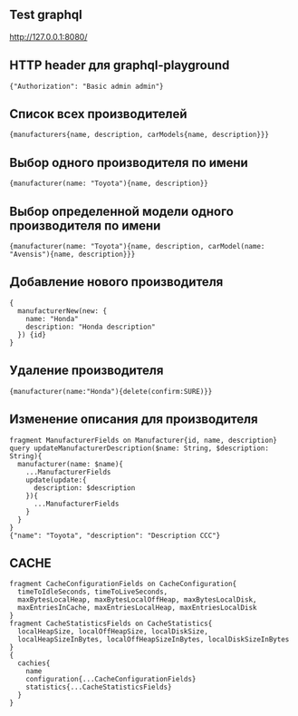 ## Test graphql
http://127.0.0.1:8080/

## HTTP header для graphql-playground
    {"Authorization": "Basic admin admin"}

## Список всех производителей
    {manufacturers{name, description, carModels{name, description}}}

## Выбор одного производителя по имени
    {manufacturer(name: "Toyota"){name, description}}

## Выбор определенной модели одного производителя по имени
    {manufacturer(name: "Toyota"){name, description, carModel(name: "Avensis"){name, description}}}

## Добавление нового производителя
    {
      manufacturerNew(new: {
        name: "Honda"
        description: "Honda description"
      }) {id}
    }

## Удаление производителя
    {manufacturer(name:"Honda"){delete(confirm:SURE)}}

## Изменение описания для производителя
    fragment ManufacturerFields on Manufacturer{id, name, description}
    query updateManufacturerDescription($name: String, $description: String){
      manufacturer(name: $name){
        ...ManufacturerFields
        update(update:{
          description: $description
        }){
          ...ManufacturerFields
        }
      }
    }
    {"name": "Toyota", "description": "Description CCC"}


## CACHE
    fragment CacheConfigurationFields on CacheConfiguration{
      timeToIdleSeconds, timeToLiveSeconds,
      maxBytesLocalHeap, maxBytesLocalOffHeap, maxBytesLocalDisk,
      maxEntriesInCache, maxEntriesLocalHeap, maxEntriesLocalDisk
    }
    fragment CacheStatisticsFields on CacheStatistics{
      localHeapSize, localOffHeapSize, localDiskSize,
      localHeapSizeInBytes, localOffHeapSizeInBytes, localDiskSizeInBytes
    }
    {
      cachies{
        name
        configuration{...CacheConfigurationFields}
        statistics{...CacheStatisticsFields}
      }
    }
